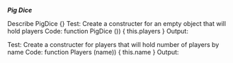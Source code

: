 ___Pig Dice___




Describe PigDice {}
Test: Create a constructer for an empty object that will hold players
Code: function PigDice ()) {
  this.players
}
Output: 

Test: Create a constructer for players that will hold number of players by name
Code: function Players (name)) {
  this.name
}
Output: 